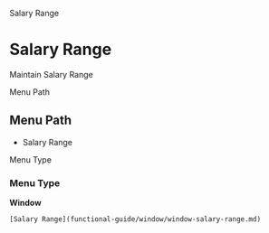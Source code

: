 
Salary Range
# Salary Range


Maintain Salary Range

Menu Path
## Menu Path



- Salary Range

Menu Type
### Menu Type

**Window**


```
[Salary Range](functional-guide/window/window-salary-range.md)
```